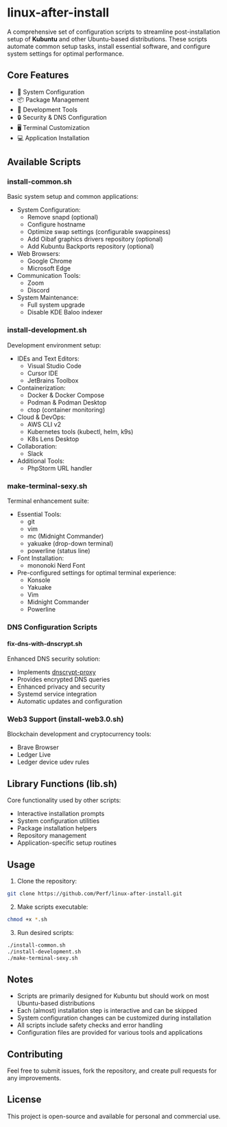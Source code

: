 # linux-after-install

A comprehensive set of configuration scripts to streamline post-installation setup of **Kubuntu** and other Ubuntu-based distributions. These scripts automate common setup tasks, install essential software, and configure system settings for optimal performance.

## Core Features

- 🔧 System Configuration
- 📦 Package Management
- 🚀 Development Tools
- 🔒 Security & DNS Configuration
- 🖥️ Terminal Customization
- 💻 Application Installation

## Available Scripts

### install-common.sh
Basic system setup and common applications:
- System Configuration:
  - Remove snapd (optional)
  - Configure hostname
  - Optimize swap settings (configurable swappiness)
  - Add Oibaf graphics drivers repository (optional)
  - Add Kubuntu Backports repository (optional)
- Web Browsers:
  - Google Chrome
  - Microsoft Edge
- Communication Tools:
  - Zoom
  - Discord
- System Maintenance:
  - Full system upgrade
  - Disable KDE Baloo indexer

### install-development.sh
Development environment setup:
- IDEs and Text Editors:
  - Visual Studio Code
  - Cursor IDE
  - JetBrains Toolbox
- Containerization:
  - Docker & Docker Compose
  - Podman & Podman Desktop
  - ctop (container monitoring)
- Cloud & DevOps:
  - AWS CLI v2
  - Kubernetes tools (kubectl, helm, k9s)
  - K8s Lens Desktop
- Collaboration:
  - Slack
- Additional Tools:
  - PhpStorm URL handler

### make-terminal-sexy.sh
Terminal enhancement suite:
- Essential Tools:
  - git
  - vim
  - mc (Midnight Commander)
  - yakuake (drop-down terminal)
  - powerline (status line)
- Font Installation:
  - mononoki Nerd Font
- Pre-configured settings for optimal terminal experience:
  - Konsole
  - Yakuake
  - Vim
  - Midnight Commander
  - Powerline

### DNS Configuration Scripts


#### fix-dns-with-dnscrypt.sh
Enhanced DNS security solution:
- Implements [dnscrypt-proxy](https://github.com/DNSCrypt/dnscrypt-proxy)
- Provides encrypted DNS queries
- Enhanced privacy and security
- Systemd service integration
- Automatic updates and configuration

### Web3 Support (install-web3.0.sh)
Blockchain development and cryptocurrency tools:
- Brave Browser
- Ledger Live
- Ledger device udev rules

## Library Functions (lib.sh)
Core functionality used by other scripts:
- Interactive installation prompts
- System configuration utilities
- Package installation helpers
- Repository management
- Application-specific setup routines

## Usage

1. Clone the repository:
```bash
git clone https://github.com/Perf/linux-after-install.git
```

2. Make scripts executable:
```bash
chmod +x *.sh
```

3. Run desired scripts:
```bash
./install-common.sh
./install-development.sh
./make-terminal-sexy.sh
```

## Notes

- Scripts are primarily designed for Kubuntu but should work on most Ubuntu-based distributions
- Each (almost) installation step is interactive and can be skipped
- System configuration changes can be customized during installation
- All scripts include safety checks and error handling
- Configuration files are provided for various tools and applications

## Contributing

Feel free to submit issues, fork the repository, and create pull requests for any improvements.

## License

This project is open-source and available for personal and commercial use.